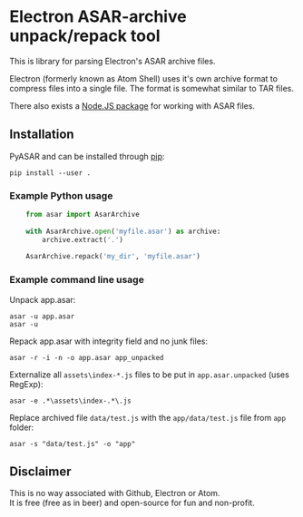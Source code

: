 # Electron ASAR-archive unpack/repack tool 

This is library for parsing Electron's ASAR archive files.  

Electron (formerly known as Atom Shell) uses it's own archive format to compress files into a single file. The format is somewhat similar to TAR files.

There also exists a [Node.JS package](https://github.com/electron/asar) for working with ASAR files.

## Installation

PyASAR and can be installed through [pip](https://pypi.org/):

    pip install --user .

### Example Python usage

```python
    from asar import AsarArchive
    
    with AsarArchive.open('myfile.asar') as archive:
        archive.extract('.')
    
    AsarArchive.repack('my_dir', 'myfile.asar')
```

### Example command line usage

Unpack app.asar:  

    asar -u app.asar
    asar -u

Repack app.asar with integrity field and no junk files:  

    asar -r -i -n -o app.asar app_unpacked

Externalize all `assets\index-*.js` files to be put in `app.asar.unpacked` (uses RegExp):  

    asar -e .*\assets\index-.*\.js
    
Replace archived file `data/test.js` with the `app/data/test.js` file from `app` folder:

    asar -s "data/test.js" -o "app"

## Disclaimer

This is no way associated with Github, Electron or Atom.  
It is free (free as in beer) and open-source for fun and non-profit.  
